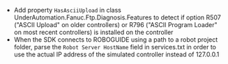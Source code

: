 - Add property `HasAsciiUpload` in class UnderAutomation.Fanuc.Ftp.Diagnosis.Features to detect if option R507 ("ASCII Upload" on older controllers) or R796 ("ASCII Program Loader" on most recent controllers) is installed on the controller
- When the SDK connects to ROBOGUIDE using a path to a robot project folder, parse the `Robot Server HostName` field in services.txt in order to use the actual IP address of the simulated controller instead of 127.0.0.1
